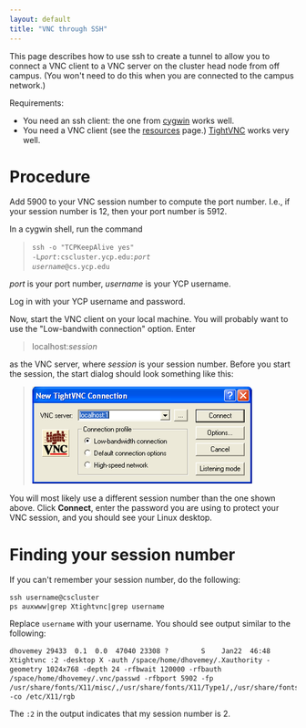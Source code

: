 ```yaml
---
layout: default
title: "VNC through SSH"
---
```


This page describes how to use ssh to create a tunnel to allow you to connect a VNC client to a VNC server on the cluster head node from off campus.  (You won't need to do this when you are connected to the campus network.)

Requirements:

-   You need an ssh client: the one from [cygwin](http://cygwin.com) works well.
-   You need a VNC client (see the [resources](resources.html) page.) [TightVNC](http://www.tightvnc.com/) works very well.

Procedure
=========

Add 5900 to your VNC session number to compute the port number. I.e., if your session number is 12, then your port number is 5912.

In a cygwin shell, run the command

> <code>ssh -o "TCPKeepAlive yes" -L<i>port</i>:cscluster.ycp.edu:<i>port</i> <i>username</i>@cs.ycp.edu</code>

*port* is your port number, *username* is your YCP username.

Log in with your YCP username and password.

Now, start the VNC client on your local machine. You will probably want to use the "Low-bandwith connection" option. Enter

> localhost:*session*

as the VNC server, where *session* is your session number. Before you start the session, the start dialog should look something like this:

> ![image](img/StartTightVNC.png)

You will most likely use a different session number than the one shown above. Click **Connect**, enter the password you are using to protect your VNC session, and you should see your Linux desktop.

Finding your session number
===========================

If you can't remember your session number, do the following:

    ssh username@cscluster
    ps auxwww|grep Xtightvnc|grep username

Replace `username` with your username.  You should see output similar to the following:

    dhovemey 29433  0.1  0.0  47040 23308 ?        S    Jan22  46:48 Xtightvnc :2 -desktop X -auth /space/home/dhovemey/.Xauthority -geometry 1024x768 -depth 24 -rfbwait 120000 -rfbauth /space/home/dhovemey/.vnc/passwd -rfbport 5902 -fp /usr/share/fonts/X11/misc/,/usr/share/fonts/X11/Type1/,/usr/share/fonts/X11/75dpi/,/usr/share/fonts/X11/100dpi/ -co /etc/X11/rgb

The `:2` in the output indicates that my session number is 2.
